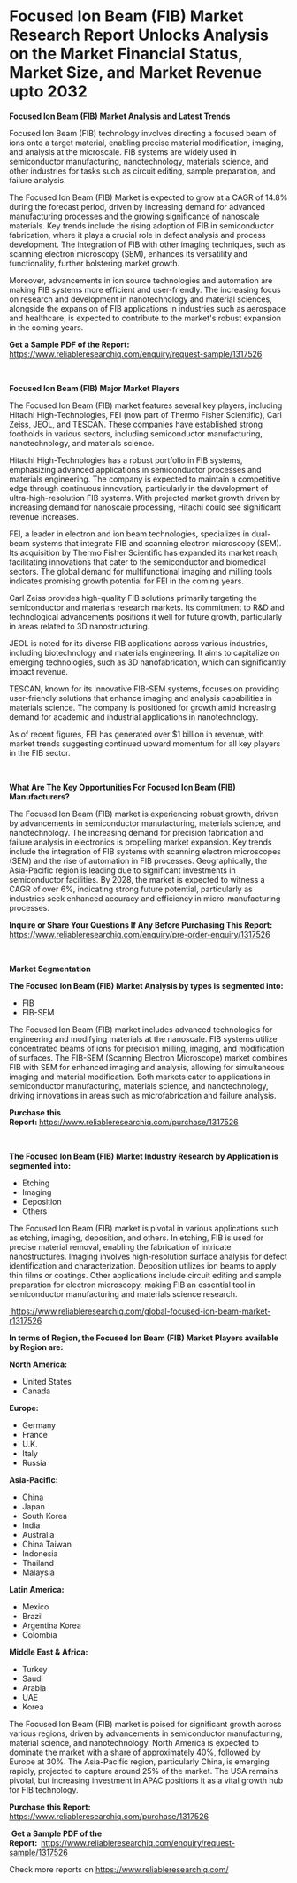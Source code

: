 <p><h1>Focused Ion Beam (FIB) Market Research Report Unlocks Analysis on the Market Financial Status, Market Size, and Market Revenue upto 2032</h1></p><p><strong>Focused Ion Beam (FIB) Market Analysis and Latest Trends</strong></p>
<p><p>Focused Ion Beam (FIB) technology involves directing a focused beam of ions onto a target material, enabling precise material modification, imaging, and analysis at the microscale. FIB systems are widely used in semiconductor manufacturing, nanotechnology, materials science, and other industries for tasks such as circuit editing, sample preparation, and failure analysis.</p><p>The Focused Ion Beam (FIB) Market is expected to grow at a CAGR of 14.8% during the forecast period, driven by increasing demand for advanced manufacturing processes and the growing significance of nanoscale materials. Key trends include the rising adoption of FIB in semiconductor fabrication, where it plays a crucial role in defect analysis and process development. The integration of FIB with other imaging techniques, such as scanning electron microscopy (SEM), enhances its versatility and functionality, further bolstering market growth.</p><p>Moreover, advancements in ion source technologies and automation are making FIB systems more efficient and user-friendly. The increasing focus on research and development in nanotechnology and material sciences, alongside the expansion of FIB applications in industries such as aerospace and healthcare, is expected to contribute to the market's robust expansion in the coming years.</p></p>
<p><strong>Get a Sample PDF of the Report:&nbsp;</strong> <a href="https://www.reliableresearchiq.com/enquiry/request-sample/1317526?utm_campaign=2752&utm_medium=2&utm_source=Github&utm_content=ia&utm_term=05032025&utm_id=focused-ion-beam-fib">https://www.reliableresearchiq.com/enquiry/request-sample/1317526</a></p>
<p>&nbsp;</p>
<p><strong>Focused Ion Beam (FIB) Major Market Players</strong></p>
<p><p>The Focused Ion Beam (FIB) market features several key players, including Hitachi High-Technologies, FEI (now part of Thermo Fisher Scientific), Carl Zeiss, JEOL, and TESCAN. These companies have established strong footholds in various sectors, including semiconductor manufacturing, nanotechnology, and materials science.</p><p>Hitachi High-Technologies has a robust portfolio in FIB systems, emphasizing advanced applications in semiconductor processes and materials engineering. The company is expected to maintain a competitive edge through continuous innovation, particularly in the development of ultra-high-resolution FIB systems. With projected market growth driven by increasing demand for nanoscale processing, Hitachi could see significant revenue increases.</p><p>FEI, a leader in electron and ion beam technologies, specializes in dual-beam systems that integrate FIB and scanning electron microscopy (SEM). Its acquisition by Thermo Fisher Scientific has expanded its market reach, facilitating innovations that cater to the semiconductor and biomedical sectors. The global demand for multifunctional imaging and milling tools indicates promising growth potential for FEI in the coming years.</p><p>Carl Zeiss provides high-quality FIB solutions primarily targeting the semiconductor and materials research markets. Its commitment to R&D and technological advancements positions it well for future growth, particularly in areas related to 3D nanostructuring.</p><p>JEOL is noted for its diverse FIB applications across various industries, including biotechnology and materials engineering. It aims to capitalize on emerging technologies, such as 3D nanofabrication, which can significantly impact revenue.</p><p>TESCAN, known for its innovative FIB-SEM systems, focuses on providing user-friendly solutions that enhance imaging and analysis capabilities in materials science. The company is positioned for growth amid increasing demand for academic and industrial applications in nanotechnology.</p><p>As of recent figures, FEI has generated over $1 billion in revenue, with market trends suggesting continued upward momentum for all key players in the FIB sector.</p></p>
<p>&nbsp;</p>
<p><strong>What Are The Key Opportunities For Focused Ion Beam (FIB) Manufacturers?</strong></p>
<p><p>The Focused Ion Beam (FIB) market is experiencing robust growth, driven by advancements in semiconductor manufacturing, materials science, and nanotechnology. The increasing demand for precision fabrication and failure analysis in electronics is propelling market expansion. Key trends include the integration of FIB systems with scanning electron microscopes (SEM) and the rise of automation in FIB processes. Geographically, the Asia-Pacific region is leading due to significant investments in semiconductor facilities. By 2028, the market is expected to witness a CAGR of over 6%, indicating strong future potential, particularly as industries seek enhanced accuracy and efficiency in micro-manufacturing processes.</p></p>
<p><strong>Inquire or Share Your Questions If Any Before Purchasing This Report:</strong> <a href="https://www.reliableresearchiq.com/enquiry/pre-order-enquiry/1317526?utm_campaign=2752&utm_medium=2&utm_source=Github&utm_content=ia&utm_term=05032025&utm_id=focused-ion-beam-fib">https://www.reliableresearchiq.com/enquiry/pre-order-enquiry/1317526</a></p>
<p>&nbsp;</p>
<p><strong>Market Segmentation</strong></p>
<p><strong>The Focused Ion Beam (FIB) Market Analysis by types is segmented into:</strong></p>
<p><ul><li>FIB</li><li>FIB-SEM</li></ul></p>
<p><p>The Focused Ion Beam (FIB) market includes advanced technologies for engineering and modifying materials at the nanoscale. FIB systems utilize concentrated beams of ions for precision milling, imaging, and modification of surfaces. The FIB-SEM (Scanning Electron Microscope) market combines FIB with SEM for enhanced imaging and analysis, allowing for simultaneous imaging and material modification. Both markets cater to applications in semiconductor manufacturing, materials science, and nanotechnology, driving innovations in areas such as microfabrication and failure analysis.</p></p>
<p><strong>Purchase this Report:&nbsp;</strong><a href="https://www.reliableresearchiq.com/purchase/1317526?utm_campaign=2752&utm_medium=2&utm_source=Github&utm_content=ia&utm_term=05032025&utm_id=focused-ion-beam-fib">https://www.reliableresearchiq.com/purchase/1317526</a></p>
<p>&nbsp;</p>
<p><strong>The Focused Ion Beam (FIB) Market Industry Research by Application is segmented into:</strong></p>
<p><ul><li>Etching</li><li>Imaging</li><li>Deposition</li><li>Others</li></ul></p>
<p><p>The Focused Ion Beam (FIB) market is pivotal in various applications such as etching, imaging, deposition, and others. In etching, FIB is used for precise material removal, enabling the fabrication of intricate nanostructures. Imaging involves high-resolution surface analysis for defect identification and characterization. Deposition utilizes ion beams to apply thin films or coatings. Other applications include circuit editing and sample preparation for electron microscopy, making FIB an essential tool in semiconductor manufacturing and materials science research.</p></p>
<p><a href="https://www.reliableresearchiq.com/global-focused-ion-beam-market-r1317526?utm_campaign=2752&utm_medium=2&utm_source=Github&utm_content=ia&utm_term=05032025&utm_id=focused-ion-beam-fib">&nbsp;https://www.reliableresearchiq.com/global-focused-ion-beam-market-r1317526</a></p>
<p><strong>In terms of Region, the Focused Ion Beam (FIB) Market Players available by Region are:</strong></p>
<p>
    <p> <strong> North America: </strong>
        <ul>
            <li>United States</li>
            <li>Canada</li>
        </ul>
        </p> 
    <p> <strong> Europe: </strong>
        <ul>
            <li>Germany</li>
            <li>France</li>
            <li>U.K.</li>
            <li>Italy</li>
            <li>Russia</li>
        </ul>
        </p> 
    <p> <strong> Asia-Pacific: </strong>
        <ul>
            <li>China</li>
            <li>Japan</li>
            <li>South Korea</li>
            <li>India</li>
            <li>Australia</li>
            <li>China Taiwan</li>
            <li>Indonesia</li>
            <li>Thailand</li>
            <li>Malaysia</li>
        </ul>
        </p> 
    <p> <strong> Latin America: </strong>
        <ul>
            <li>Mexico</li>
            <li>Brazil</li>
            <li>Argentina Korea</li>
            <li>Colombia</li>
        </ul>
        </p> 
    <p> <strong> Middle East & Africa: </strong>
        <ul>
            <li>Turkey</li>
            <li>Saudi</li>
            <li>Arabia</li>
            <li>UAE</li>
            <li>Korea</li>
        </ul>
    </p>
    </p>
<p><p>The Focused Ion Beam (FIB) market is poised for significant growth across various regions, driven by advancements in semiconductor manufacturing, material science, and nanotechnology. North America is expected to dominate the market with a share of approximately 40%, followed by Europe at 30%. The Asia-Pacific region, particularly China, is emerging rapidly, projected to capture around 25% of the market. The USA remains pivotal, but increasing investment in APAC positions it as a vital growth hub for FIB technology.</p></p>
<p><strong>Purchase this Report: </strong><a href="https://www.reliableresearchiq.com/purchase/1317526?utm_campaign=2752&utm_medium=2&utm_source=Github&utm_content=ia&utm_term=05032025&utm_id=focused-ion-beam-fib">https://www.reliableresearchiq.com/purchase/1317526</a></p>
<p>&nbsp;<strong>Get a Sample PDF of the Report:&nbsp;&nbsp;</strong><a href="https://www.reliableresearchiq.com/enquiry/request-sample/1317526?utm_campaign=2752&utm_medium=2&utm_source=Github&utm_content=ia&utm_term=05032025&utm_id=focused-ion-beam-fib">https://www.reliableresearchiq.com/enquiry/request-sample/1317526</a></p>
<p><strong></strong></p>
<p>Check more reports on <a href="https://www.reliableresearchiq.com/?utm_campaign=2752&utm_medium=2&utm_source=Github&utm_content=ia&utm_term=05032025&utm_id=focused-ion-beam-fib">https://www.reliableresearchiq.com/</a></p>